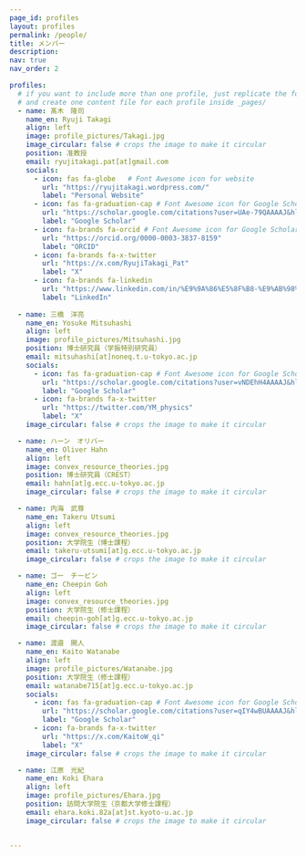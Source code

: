 ```yaml
---
page_id: profiles
layout: profiles
permalink: /people/
title: メンバー
description: 
nav: true
nav_order: 2

profiles:
  # if you want to include more than one profile, just replicate the following block
  # and create one content file for each profile inside _pages/
  - name: 髙木　隆司
    name_en: Ryuji Takagi
    align: left
    image: profile_pictures/Takagi.jpg
    image_circular: false # crops the image to make it circular
    position: 准教授
    email: ryujitakagi.pat[at]gmail.com
    socials:
      - icon: fas fa-globe   # Font Awesome icon for website
        url: "https://ryujitakagi.wordpress.com/"
        label: "Personal Website"
      - icon: fas fa-graduation-cap # Font Awesome icon for Google Scholar
        url: "https://scholar.google.com/citations?user=UAe-79QAAAAJ&hl=ja"
        label: "Google Scholar"
      - icon: fa-brands fa-orcid # Font Awesome icon for Google Scholar
        url: "https://orcid.org/0000-0003-3837-8159"
        label: "ORCID"  
      - icon: fa-brands fa-x-twitter 
        url: "https://x.com/RyujiTakagi_Pat"
        label: "X"
      - icon: fa-brands fa-linkedin 
        url: "https://www.linkedin.com/in/%E9%9A%86%E5%8F%B8-%E9%AB%98%E6%9C%A8-5532a3aa/"
        label: "LinkedIn"
  
  - name: 三橋　洋亮
    name_en: Yosuke Mitsuhashi
    align: left
    image: profile_pictures/Mitsuhashi.jpg
    position: 博士研究員（学振特別研究員）
    email: mitsuhashi[at]noneq.t.u-tokyo.ac.jp
    socials:
      - icon: fas fa-graduation-cap # Font Awesome icon for Google Scholar
        url: "https://scholar.google.com/citations?user=vNDEhH4AAAAJ&hl=ja&oi=ao"
        label: "Google Scholar" 
      - icon: fa-brands fa-x-twitter 
        url: "https://twitter.com/YM_physics"
        label: "X"
    image_circular: false # crops the image to make it circular

  - name: ハーン　オリバー
    name_en: Oliver Hahn
    align: left
    image: convex_resource_theories.jpg
    position: 博士研究員（CREST）
    email: hahn[at]g.ecc.u-tokyo.ac.jp
    image_circular: false # crops the image to make it circular

  - name: 内海　武尊
    name_en: Takeru Utsumi
    align: left
    image: convex_resource_theories.jpg
    position: 大学院生（博士課程）
    email: takeru-utsumi[at]g.ecc.u-tokyo.ac.jp
    image_circular: false # crops the image to make it circular

  - name: ゴー　チーピン
    name_en: Cheepin Goh
    align: left
    image: convex_resource_theories.jpg
    position: 大学院生（修士課程）
    email: cheepin-goh[at]g.ecc.u-tokyo.ac.jp
    image_circular: false # crops the image to make it circular

  - name: 渡邉　開人
    name_en: Kaito Watanabe
    align: left
    image: profile_pictures/Watanabe.jpg
    position: 大学院生（修士課程）
    email: watanabe715[at]g.ecc.u-tokyo.ac.jp
    socials:
      - icon: fas fa-graduation-cap # Font Awesome icon for Google Scholar
        url: "https://scholar.google.com/citations?user=qIY4wBUAAAAJ&hl=ja&authuser=1&oi=ao"
        label: "Google Scholar"
      - icon: fa-brands fa-x-twitter 
        url: "https://x.com/KaitoW_qi"
        label: "X"
    image_circular: false # crops the image to make it circular

  - name: 江原　光紀
    name_en: Koki Ehara
    align: left
    image: profile_pictures/Ehara.jpg
    position: 訪問大学院生（京都大学修士課程）
    email: ehara.koki.82a[at]st.kyoto-u.ac.jp
    image_circular: false # crops the image to make it circular


---
```


